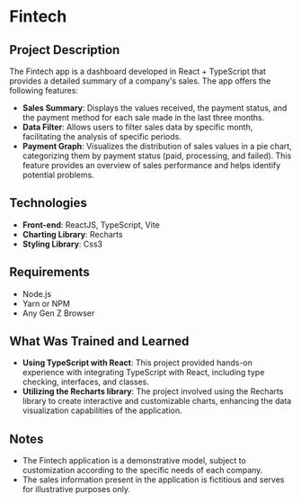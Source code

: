 
# Fintech 

## Project Description

The Fintech app is a dashboard developed in React + TypeScript that provides a detailed summary of a company's sales. The app offers the following features:

- **Sales Summary**: Displays the values received, the payment status, and the payment method for each sale made in the last three months.
- **Data Filter**: Allows users to filter sales data by specific month, facilitating the analysis of specific periods.
- **Payment Graph**: Visualizes the distribution of sales values in a pie chart, categorizing them by payment status (paid, processing, and failed). This feature provides an overview of sales performance and helps identify potential problems.

## Technologies

- **Front-end**: ReactJS, TypeScript, Vite
- **Charting Library**: Recharts
- **Styling Library**: Css3

## Requirements

- Node.js
- Yarn or NPM
- Any Gen Z Browser

## What Was Trained and Learned

- **Using TypeScript with React**: This project provided hands-on experience with integrating TypeScript with React, including type checking, interfaces, and classes.
- **Utilizing the Recharts library**: The project involved using the Recharts library to create interactive and customizable charts, enhancing the data visualization capabilities of the application.

## Notes

- The Fintech application is a demonstrative model, subject to customization according to the specific needs of each company.
- The sales information present in the application is fictitious and serves for illustrative purposes only.


 
